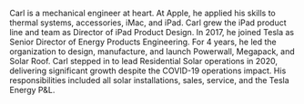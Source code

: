 Carl is a mechanical engineer at heart.  At Apple, he applied his skills to thermal systems, accessories, iMac, and iPad.  Carl grew the iPad product line and team as Director of iPad Product Design. In 2017, he joined Tesla as Senior Director of Energy Products Engineering.  For 4 years, he led the organization to design, manufacture, and launch Powerwall, Megapack, and Solar Roof. Carl stepped in to lead Residential Solar operations in 2020, delivering significant growth despite the COVID-19 operations impact. His responsibilities included all solar installations, sales, service, and the Tesla Energy P&L.